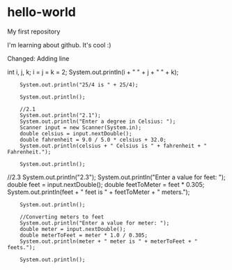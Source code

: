 # hello-world
My first repository

I'm learning about github. It's cool :)

Changed: Adding line


int i, j, k;
		i = j = k = 2;
		System.out.println(i + " " + j + " " + k);

		System.out.println("25/4 is " + 25/4);

		System.out.println();

		//2.1 
		System.out.println("2.1");
		System.out.println("Enter a degree in Celsius: ");
		Scanner input = new Scanner(System.in);
		double celsius = input.nextDouble();
		double fahrenheit = 9.0 / 5.0 * celsius + 32.0;
		System.out.println(celsius + " Celsius is " + fahrenheit + " Fahrenheit.");

		System.out.println();


//2.3
		System.out.println("2.3");
		System.out.println("Enter a value for feet: ");
		double feet = input.nextDouble();
		double feetToMeter = feet * 0.305; 
		System.out.println(feet + " feet is " + feetToMeter + " meters.");

		System.out.println();

		//Converting meters to feet
		System.out.println("Enter a value for meter: ");
		double meter = input.nextDouble();
		double meterToFeet = meter * 1.0 / 0.305;
		System.out.println(meter + " meter is " + meterToFeet + " feets.");

		System.out.println();
		
